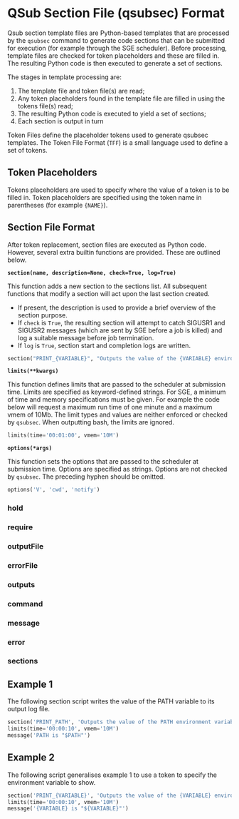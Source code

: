 # QSub Section File (qsubsec) Format

Qsub section template files are Python-based templates that are processed by the `qsubsec` command to generate code sections that can be submitted for execution (for example through the SGE scheduler). Before processing, template files are checked for token placeholders and these are filled in. The resulting Python code is then executed to generate a set of sections.

The stages in template processing are:

1. The template file and token file(s) are read;
2. Any token placeholders found in the template file are filled in using the tokens file(s) read;
3. The resulting Python code is executed to yield a set of sections;
4. Each section is output in turn

Token Files define the placeholder tokens used to generate qsubsec templates. The Token File Format (`TFF`) is a small language used to define a set of tokens.

## Token Placeholders

Tokens placeholders are used to specify where the value of a token is to be filled in. Token placeholders are specified using the token name in parentheses (for example `{NAME}`).

## Section File Format

After token replacement, section files are executed as Python code. However, several extra builtin functions are provided. These are outlined below.


**`section(name, description=None, check=True, log=True)`**

This function adds a new section to the sections list. All subsequent functions that modify a section will act upon the last section created.

* If present, the description is used to provide a brief overview of the section purpose.
* If `check` is `True`, the resulting section will attempt to catch SIGUSR1 and SIGUSR2 messages (which are sent by SGE before a job is killed) and log a suitable message before job termination.
* If `log` is `True`, section start and completion logs are written.

~~~python
section("PRINT_{VARIABLE}", "Outputs the value of the {VARIABLE} environment variable to log", check=False, log=False)
~~~

**`limits(**kwargs)`**

This function defines limits that are passed to the scheduler at submission time. Limits are specified as keyword-defined strings. For SGE, a minimum of time and memory specifications must be given. For example the code below will request a maximum run time of one minute and a maximum vmem of 10Mb. The limit types and values are neither enforced or checked by `qsubsec`. When outputting bash, the limits are ignored.

~~~python
limits(time='00:01:00', vmem='10M')
~~~

**`options(*args)`**

This function sets the options that are passed to the scheduler at submission time. Options are specified as strings. Options are not checked by `qsubsec`. The preceding hyphen should be omitted.

~~~python
options('V', 'cwd', 'notify')
~~~

### hold
### require
### outputFile
### errorFile
### outputs
### command
### message
### error

### __sections__

## Example 1

The following section script writes the value of the PATH variable to its output log file.

~~~python
section('PRINT_PATH', 'Outputs the value of the PATH environment variable to log')
limits(time='00:00:10', vmem='10M')
message('PATH is "$PATH"')
~~~

## Example 2

The following script generalises example 1 to use a token to specify the environment variable to show.

~~~python
section('PRINT_{VARIABLE}', 'Outputs the value of the {VARIABLE} environment variable to log', check=False, log=False)
limits(time='00:00:10', vmem='10M')
message('{VARIABLE} is "${VARIABLE}"')
~~~

